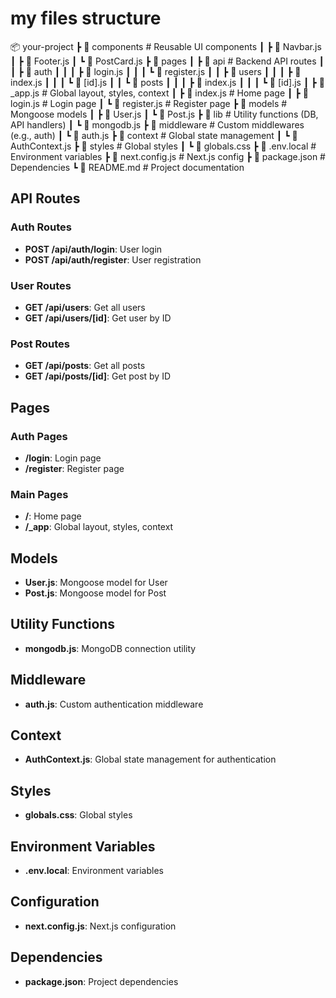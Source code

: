  # my files structure
📦 your-project
 ┣ 📂 components      # Reusable UI components
 ┃ ┣ 📜 Navbar.js
 ┃ ┣ 📜 Footer.js
 ┃ ┗ 📜 PostCard.js
 ┣ 📂 pages
 ┃ ┣ 📂 api          # Backend API routes
 ┃ ┃ ┣ 📂 auth
 ┃ ┃ ┃ ┣ 📜 login.js
 ┃ ┃ ┃ ┗ 📜 register.js
 ┃ ┃ ┣ 📂 users
 ┃ ┃ ┃ ┣ 📜 index.js
 ┃ ┃ ┃ ┗ 📜 [id].js
 ┃ ┃ ┗ 📂 posts
 ┃ ┃ ┃ ┣ 📜 index.js
 ┃ ┃ ┃ ┗ 📜 [id].js
 ┃ ┣ 📜 _app.js       # Global layout, styles, context
 ┃ ┣ 📜 index.js      # Home page
 ┃ ┣ 📜 login.js      # Login page
 ┃ ┗ 📜 register.js   # Register page
 ┣ 📂 models          # Mongoose models
 ┃ ┣ 📜 User.js
 ┃ ┗ 📜 Post.js
 ┣ 📂 lib             # Utility functions (DB, API handlers)
 ┃ ┗ 📜 mongodb.js
 ┣ 📂 middleware      # Custom middlewares (e.g., auth)
 ┃ ┗ 📜 auth.js
 ┣ 📂 context         # Global state management
 ┃ ┗ 📜 AuthContext.js
 ┣ 📂 styles          # Global styles
 ┃ ┗ 📜 globals.css
 ┣ 📜 .env.local      # Environment variables
 ┣ 📜 next.config.js  # Next.js config
 ┣ 📜 package.json    # Dependencies
 ┗ 📜 README.md       # Project documentation

## API Routes

### Auth Routes
- **POST /api/auth/login**: User login
- **POST /api/auth/register**: User registration

### User Routes
- **GET /api/users**: Get all users
- **GET /api/users/[id]**: Get user by ID

### Post Routes
- **GET /api/posts**: Get all posts
- **GET /api/posts/[id]**: Get post by ID

## Pages

### Auth Pages
- **/login**: Login page
- **/register**: Register page

### Main Pages
- **/**: Home page
- **/_app**: Global layout, styles, context

## Models
- **User.js**: Mongoose model for User
- **Post.js**: Mongoose model for Post

## Utility Functions
- **mongodb.js**: MongoDB connection utility

## Middleware
- **auth.js**: Custom authentication middleware

## Context
- **AuthContext.js**: Global state management for authentication

## Styles
- **globals.css**: Global styles

## Environment Variables
- **.env.local**: Environment variables

## Configuration
- **next.config.js**: Next.js configuration

## Dependencies
- **package.json**: Project dependencies
